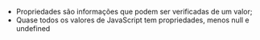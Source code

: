 * Propriedades são informações que podem ser verificadas de um valor;
* Quase todos os valores de JavaScript tem propriedades, menos null e undefined